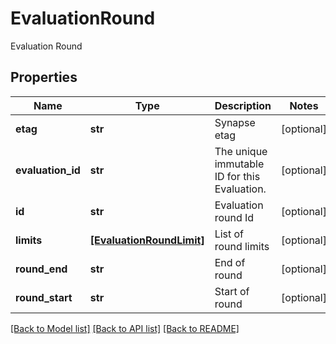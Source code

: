 # EvaluationRound

Evaluation Round
## Properties
Name | Type | Description | Notes
------------ | ------------- | ------------- | -------------
**etag** | **str** | Synapse etag | [optional] 
**evaluation_id** | **str** | The unique immutable ID for this Evaluation. | [optional] 
**id** | **str** | Evaluation round Id | [optional] 
**limits** | [**[EvaluationRoundLimit]**](EvaluationRoundLimit.md) | List of round limits | [optional] 
**round_end** | **str** | End of round | [optional] 
**round_start** | **str** | Start of round | [optional] 

[[Back to Model list]](../README.md#documentation-for-models) [[Back to API list]](../README.md#documentation-for-api-endpoints) [[Back to README]](../README.md)


